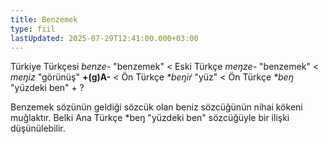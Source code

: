 ```yaml
---
title: Benzemek
type: fiil
lastUpdated: 2025-07-29T12:41:00.000+03:00
---
```

Türkiye Türkçesi _benze-_ "benzemek" < Eski Türkçe _meŋze-_ "benzemek" < _meŋiz_ "görünüş" **+(g)A-** < Ön Türkçe _\*beŋiŕ_ "yüz" < Ön Türkçe _\*beŋ_ "yüzdeki ben" + ?

Benzemek sözünün geldiği sözcük olan beniz sözcüğünün nihai kökeni muğlaktır. Belki Ana Türkçe \*beŋ "yüzdeki ben" sözcüğüyle bir ilişki düşünülebilir.
